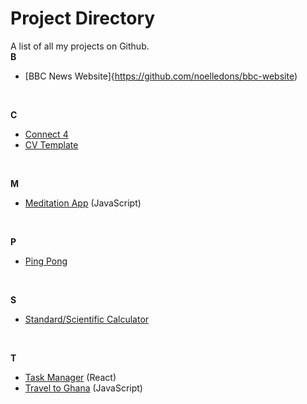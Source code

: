 # Project Directory

A list of all my projects on Github.
<br>
**B**
- [BBC News Website]{https://github.com/noelledons/bbc-website)

<br>

**C**
- [Connect 4](https://github.com/noelledons/connect-4)
- [CV Template](https://github.com/noelledons/cv-template)

<br>

**M**
- [Meditation App](https://github.com/noelledons/meditationapp.github.io) (JavaScript)

<br>

**P**
- [Ping Pong](https://github.com/noelledons/ping-pong)

<br>

**S**
- [Standard/Scientific Calculator](https://github.com/noelledons/sci-stnd-calculator)

<br>

**T**
- [Task Manager](https://github.com/noelledons/task-manager) (React)
- [Travel to Ghana](https://github.com/noelledons/travel-to-ghana) (JavaScript)

